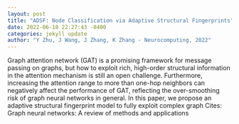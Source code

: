 ```yaml
--- 
layout: post 
title: "ADSF: Node Classification via Adaptive Structural Fingerprints" 
date: 2022-06-10 22:27:43 -0400 
categories: jekyll update 
author: "Y Zhu, J Wang, J Zhang, K Zhang - Neurocomputing, 2022" 
--- 
```

Graph attention network (GAT) is a promising framework for message passing on graphs, but how to exploit rich, high-order structural information in the attention mechanism is still an open challenge. Furthermore, increasing the attention range to more than one-hop neighbors can negatively affect the performance of GAT, reflecting the over-smoothing risk of graph neural networks in general. In this paper, we propose an adaptive structural fingerprint model to fully exploit complex graph Cites: Graph neural networks: A review of methods and applications